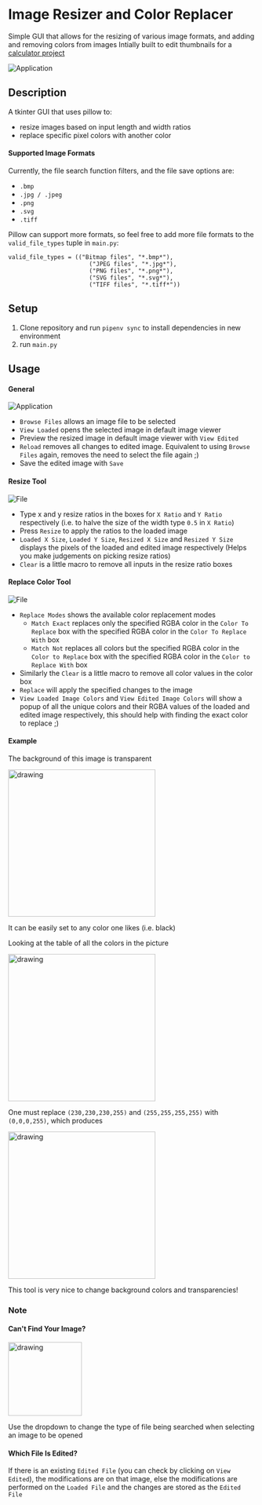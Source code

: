 # Image Resizer and Color Replacer

Simple GUI that allows for the resizing of various image formats, and adding and removing colors from images
Intially built to edit thumbnails for a [calculator project](https://github.com/Pectacius/Calculus-Matrix-Calculator)

![Application](info/app.PNG)

## Description
A tkinter GUI that uses pillow to:
- resize images based on input length and width ratios
- replace specific pixel colors with another color

#### Supported Image Formats

Currently, the file search function filters, and the file save options are:
 - `.bmp`
 - `.jpg / .jpeg`
 - `.png`
 - `.svg`
 - `.tiff`
 
 Pillow can support more formats, so feel free to add more file formats to the `valid_file_types` tuple in `main.py`:
 
 ```
valid_file_types = (("Bitmap files", "*.bmp*"),
                        ("JPEG files", "*.jpg*"),
                        ("PNG files", "*.png*"),
                        ("SVG files", "*.svg*"),
                        ("TIFF files", "*.tiff*"))
```

## Setup
1. Clone repository and run `pipenv sync` to install dependencies in new environment
2. run `main.py`

## Usage
#### General
![Application](info/toolbar.PNG)

- `Browse Files` allows an image file to be selected
- `View Loaded` opens the selected image in default image viewer
- Preview the resized image in default image viewer with `View Edited`
- `Reload` removes all changes to edited image. Equivalent to using `Browse Files` again, removes the need to select the file again ;)
- Save the edited image with `Save`

#### Resize Tool
![File](info/resize.PNG)

- Type x and y resize ratios in the boxes for `X Ratio` and `Y Ratio` respectively (i.e. to halve the size of the width type `0.5` in `X Ratio`)
- Press `Resize` to apply the ratios to the loaded image
- `Loaded X Size`, `Loaded Y Size`, `Resized X Size` and `Resized Y Size` displays the pixels of the loaded and edited image respectively (Helps you make judgements on picking resize ratios)
- `Clear` is a little macro to remove all inputs in the resize ratio boxes

#### Replace Color Tool
![File](info/color_replace.PNG)

- `Replace Modes` shows the available color replacement modes
  - `Match Exact` replaces only the specified RGBA color in the `Color To Replace` box with the specified RGBA color in the `Color To Replace With` box
  - `Match Not` replaces all colors but the specified RGBA color in the `Color to Replace` box with the specified RGBA color in the `Color to Replace With` box
- Similarly the `Clear` is a little macro to remove all color values in the color box
- `Replace` will apply the specified changes to the image
- `View Loaded Image Colors` and `View Edited Image Colors` will show a popup of all the unique colors and their RGBA values of the loaded and edited image respectively, this should help with finding the exact color to replace ;)

#### Example
The background of this image is transparent

<img src="info/color_replace_sample.png" alt="drawing" width="300"/>

It can be easily set to any color one likes (i.e. black)

Looking at the table of all the colors in the picture

<img src="info/table.PNG" alt="drawing" width="300"/>

One must replace `(230,230,230,255)` and `(255,255,255,255)` with `(0,0,0,255)`, which produces

<img src="info/color_replace_sample_result.png" alt="drawing" width="300"/>

This tool is very nice to change background colors and transparencies!

### Note
#### Can't Find Your Image?
<img src="info/selectfile.PNG" alt="drawing" width="150"/>

Use the dropdown to change the type of file being searched when selecting an image to be opened

#### Which File Is Edited?

If there is an existing `Edited File` (you can check by clicking on `View Edited`), the modifications are on that image, else the modifications are performed on the `Loaded File` and the changes are stored as the `Edited File`
